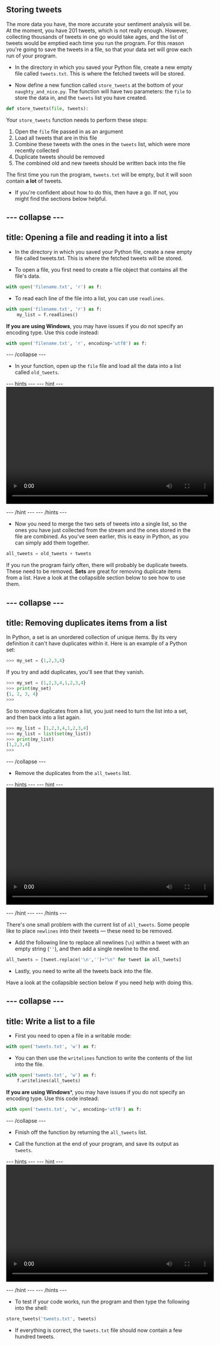 ## Storing tweets

The more data you have, the more accurate your sentiment analysis will be. At the moment, you have 201 tweets, which is not really enough. However, collecting thousands of tweets in one go would take ages, and the list of tweets would be emptied each time you run the program. For this reason you're going to save the tweets in a file, so that your data set will grow each run of your program.

- In the directory in which you saved your Python file, create a new empty file called `tweets.txt`. This is where the fetched tweets will be stored.

- Now define a new function called `store_tweets` at the bottom of your `naughty_and_nice.py`. The function will have two parameters: the `file` to store the data in, and the `tweets` list you have created.

```python
def store_tweets(file, tweets):
```

Your `store_tweets` function needs to perform these steps:
1. Open the `file` file passed in as an argument
1. Load all tweets that are in this file
1. Combine these tweets with the ones in the `tweets` list, which were more recently collected
1. Duplicate tweets should be removed
1. The combined old and new tweets should be written back into the file

The first time you run the program, `tweets.txt` will be empty, but it will soon contain **a lot** of tweets.
	
- If you're confident about how to do this, then have a go. If not, you might find the sections below helpful.

--- collapse ---
---
title: Opening a file and reading it into a list
---
- In the directory in which you saved your Python file, create a new empty file called tweets.txt. This is where the fetched tweets will be stored.

- To open a file, you first need to create a file object that contains all the file's data.
```python
with open('filename.txt', 'r') as f:
```

- To read each line of the file into a list, you can use `readlines`.
```python
with open('filename.txt', 'r') as f:
	my_list = f.readlines()
```

**If you are using Windows**, you may have issues if you do not specify an encoding type. Use this code instead:
```python
with open('filename.txt', 'r', encoding='utf8') as f:
```
--- /collapse ---

- In your function, open up the `file` file and load all the data into a list called `old_tweets`.

--- hints --- --- hint ---
<video width="560" height="315" controls>
<source src="images/vid_2.webm" type="video/webm">
Your browser does not support WebM video, so try FireFox or Chrome.
</video>

--- /hint --- --- /hints ---

- Now you need to merge the two sets of tweets into a single list, so the ones you have just collected from the stream and the ones stored in the file are combined. As you've seen earlier, this is easy in Python, as you can simply add them together.

```python
all_tweets = old_tweets + tweets
```

If you run the program fairly often, there will probably be duplicate tweets. These need to be removed. **Sets** are great for removing duplicate items from a list. Have a look at the collapsible section below to see how to use them.

--- collapse ---
---
title: Removing duplicates items from a list
---
In Python, a set is an unordered collection of unique items. By its very definition it can't have duplicates within it. Here is an example of a Python set:

```python
>>> my_set = {1,2,3,4}
```

If you try and add duplicates, you'll see that they vanish.

```python
>>> my_set = (1,2,3,4,1,2,3,4}
>>> print(my_set)
{1, 2, 3, 4}
>>>
```

So to remove duplicates from a list, you just need to turn the list into a set, and then back into a list again.

```python
>>> my_list = [1,2,3,4,1,2,3,4]
>>> my_list = list(set(my_list))
>>> print(my_list)
[1,2,3,4]
>>>
```
--- /collapse ---

- Remove the duplicates from the `all_tweets` list.

--- hints --- --- hint ---
<video width="560" height="315" controls>
<source src="images/vid_3.webm" type="video/webm">
Your browser does not support WebM video, so try FireFox or Chrome.
</video>

--- /hint --- --- /hints ---

There's one small problem with the current list of `all_tweets`. Some people like to place `newlines` into their tweets — these need to be removed.

- Add the following line to replace all newlines (`\n`) within a tweet with an empty string (`''`), and then add a single newline to the end.

```python
all_tweets = [tweet.replace('\n','')+"\n" for tweet in all_tweets]
```

+ Lastly, you need to write all the tweets back into the file.

Have a look at the collapsible section below if you need help with doing this.

--- collapse ---
---
title: Write a list to a file
---
- First you need to open a file in a writable mode:
```python
with open('tweets.txt', 'w') as f:
```

- You can then use the `writelines` function to write the contents of the list into the file.

```python
with open('tweets.txt', 'w') as f:
	f.writelines(all_tweets)
```

**If you are using Windows***, you may have issues if you do not specify an encoding type. Use this code instead:

```python
with open('tweets.txt', 'w', encoding='utf8') as f:
```
--- /collapse ---

- Finish off the function by returning the `all_tweets` list.

- Call the function at the end of your program, and save its output as `tweets`.

--- hints --- --- hint ---
<video width="560" height="315" controls>
<source src="images/vid_4.webm" type="video/webm">
Your browser does not support WebM video, so try FireFox or Chrome
</video>

--- /hint --- --- /hints ---

- To test if your code works, run the program and then type the following into the shell:

```python
store_tweets('tweets.txt', tweets)
```

- If everything is correct, the `tweets.txt` file should now contain a few hundred tweets.
